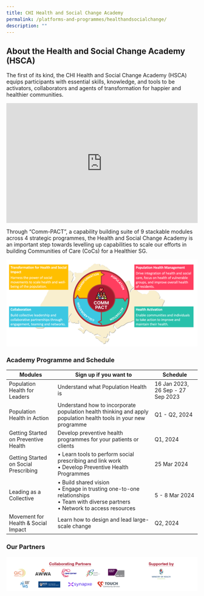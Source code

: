 ```yaml
---
title: CHI Health and Social Change Academy
permalink: /platforms-and-programmes/healthandsocialchange/
description: ""
---
```

## About the Health and Social Change Academy (HSCA) 


The first of its kind, the CHI Health and Social Change Academy (HSCA) equips participants with essential skills, knowledge, and tools to be activators, collaborators and agents of transformation for happier and healthier communities.

 <style>
    .video-container {
      display: flex;
      justify-content: center;
      align-items: center;
    }
  </style>
<div class="video-container">

<iframe allowfullscreen="" allow="accelerometer; autoplay; clipboard-write; encrypted-media; gyroscope; picture-in-picture; web-share" frameborder="0" title="YouTube video player" src="https://www.youtube.com/embed/mUKfVF3YQeo?si=SIukPBF-fAnRfvL0" height="315" width="560"></iframe></div>

Through “Comm-PACT”, a capability building suite of 9 stackable modules across 4 strategic programmes, the Health and Social Change Academy is an important step towards levelling up capabilities to scale our efforts in building Communities of Care (CoCs) for a Healthier SG.

![](/images/commpact.png) 

<h3> Academy Programme and Schedule </h3>

| Modules | Sign up if you want to | Schedule |
| -------- | -------- | -------- |
| Population Health for Leaders     | Understand what Population Health is   | 16 Jan 2023, 26 Sep - 27 Sep 2023     |
| Population Health in Action     | Understand how to incorporate population health thinking and apply population health tools in your new programme    | Q1 - Q2, 2024     |
| Getting Started on Preventive Health   | Develop preventive health programmes for your patients or clients     | Q1, 2024     |
| Getting Started on Social Prescribing    | • Learn tools to perform social prescribing and link work <br> • Develop Preventive Health Programmes     | 25 Mar 2024    |
| Leading as a Collective   | • Build shared vision <br> • Engage in trusting one-to-one relationships <br> • Team with diverse partners <br> • Network to access resources   | 5 - 8 Mar 2024    |
| Movement for Health &amp; Social Impact  | Learn how to design and lead large-scale change     | Q2, 2024     |


<h3> Our Partners</h3>

![](/images/hsca%20partners.png)